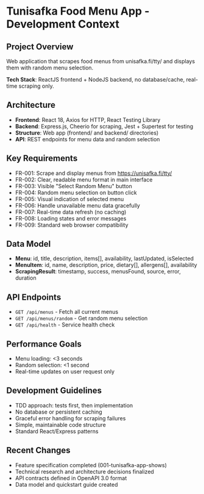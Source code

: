 # Tunisafka Food Menu App - Development Context

## Project Overview
Web application that scrapes food menus from unisafka.fi/tty/ and displays them with random menu selection. 

**Tech Stack**: ReactJS frontend + NodeJS backend, no database/cache, real-time scraping only.

## Architecture
- **Frontend**: React 18, Axios for HTTP, React Testing Library
- **Backend**: Express.js, Cheerio for scraping, Jest + Supertest for testing
- **Structure**: Web app (frontend/ and backend/ directories)
- **API**: REST endpoints for menu data and random selection

## Key Requirements
- FR-001: Scrape and display menus from https://unisafka.fi/tty/
- FR-002: Clear, readable menu format in main interface  
- FR-003: Visible "Select Random Menu" button
- FR-004: Random menu selection on button click
- FR-005: Visual indication of selected menu
- FR-006: Handle unavailable menu data gracefully
- FR-007: Real-time data refresh (no caching)
- FR-008: Loading states and error messages
- FR-009: Standard web browser compatibility

## Data Model
- **Menu**: id, title, description, items[], availability, lastUpdated, isSelected
- **MenuItem**: id, name, description, price, dietary[], allergens[], availability
- **ScrapingResult**: timestamp, success, menusFound, source, error, duration

## API Endpoints
- `GET /api/menus` - Fetch all current menus
- `GET /api/menus/random` - Get random menu selection
- `GET /api/health` - Service health check

## Performance Goals
- Menu loading: <3 seconds
- Random selection: <1 second  
- Real-time updates on user request only

## Development Guidelines
- TDD approach: tests first, then implementation
- No database or persistent caching
- Graceful error handling for scraping failures
- Simple, maintainable code structure
- Standard React/Express patterns

## Recent Changes
- Feature specification completed (001-tunisafka-app-shows)
- Technical research and architecture decisions finalized
- API contracts defined in OpenAPI 3.0 format
- Data model and quickstart guide created
